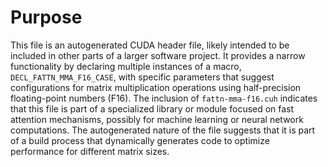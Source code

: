 # Purpose
This file is an autogenerated CUDA header file, likely intended to be included in other parts of a larger software project. It provides a narrow functionality by declaring multiple instances of a macro, `DECL_FATTN_MMA_F16_CASE`, with specific parameters that suggest configurations for matrix multiplication operations using half-precision floating-point numbers (F16). The inclusion of `fattn-mma-f16.cuh` indicates that this file is part of a specialized library or module focused on fast attention mechanisms, possibly for machine learning or neural network computations. The autogenerated nature of the file suggests that it is part of a build process that dynamically generates code to optimize performance for different matrix sizes.
